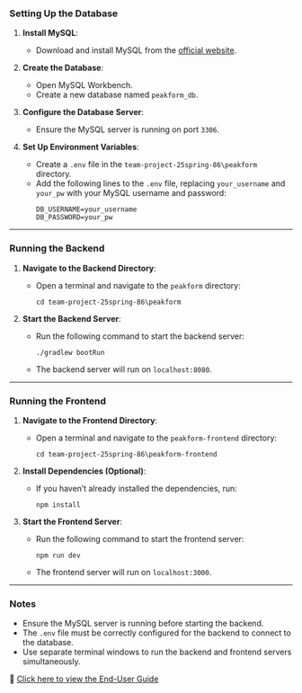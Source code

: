 ### **Setting Up the Database**

1. **Install MySQL**:

   - Download and install MySQL from the [official website](https://dev.mysql.com/downloads/installer/).

2. **Create the Database**:

   - Open MySQL Workbench.
   - Create a new database named `peakform_db`.

3. **Configure the Database Server**:

   - Ensure the MySQL server is running on port `3306`.

4. **Set Up Environment Variables**:
   - Create a `.env` file in the `team-project-25spring-86\peakform` directory.
   - Add the following lines to the `.env` file, replacing `your_username` and `your_pw` with your MySQL username and password:
     ```
     DB_USERNAME=your_username
     DB_PASSWORD=your_pw
     ```

---

### **Running the Backend**

1. **Navigate to the Backend Directory**:

   - Open a terminal and navigate to the `peakform` directory:
     ```
     cd team-project-25spring-86\peakform
     ```

2. **Start the Backend Server**:
   - Run the following command to start the backend server:
     ```
     ./gradlew bootRun
     ```
   - The backend server will run on `localhost:8080`.

---

### **Running the Frontend**

1. **Navigate to the Frontend Directory**:

   - Open a terminal and navigate to the `peakform-frontend` directory:
     ```
     cd team-project-25spring-86\peakform-frontend
     ```

2. **Install Dependencies (Optional)**:

   - If you haven’t already installed the dependencies, run:
     ```
     npm install
     ```

3. **Start the Frontend Server**:
   - Run the following command to start the frontend server:
     ```
     npm run dev
     ```
   - The frontend server will run on `localhost:3000`.

---

### **Notes**

- Ensure the MySQL server is running before starting the backend.
- The `.env` file must be correctly configured for the backend to connect to the database.
- Use separate terminal windows to run the backend and frontend servers simultaneously.

📘 [Click here to view the End-User Guide](./USER_GUIDE.md)
